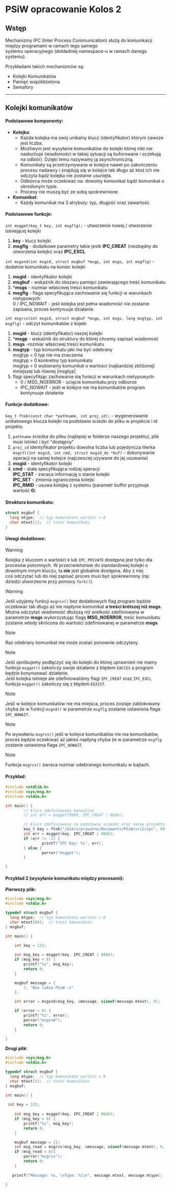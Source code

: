# PSiW opracowanie Kolos 2  

## Wstęp  
Mechanizmy IPC (Inter Process Communication) służą do komunikacji między programami w ramach tego samego  
systemu operacyjnego (dokładniej namespace-u w ramach danego systemu).  
  
Przykładami takich mechanizmów są:  
- Kolejki Komunikatów  
- Pamięć współdzielona  
- Semafory  
---

## Kolejki komunikatów  
#### Podstawowe komponenty:  
- **Kolejka**:  
  - Każda kolejka ma swój unikalny klucz (identyfikator) którym zawsze jest liczba.  
  - Możliwym jest wysyłanie komunikatów do kolejki której nikt nie nasłuchuje (wiadomości w takiej sytuacji są buforowane i oczekują na odbiór). Dzięki temu nazywamy ją asynchroniczną.
  - Komunikaty są przetrzymywane w kolejce nawet po zakończeniu procesu nadawcy i znajdują się w kolejce tak długo aż ktoś ich nie odczyta bądź kolejka nie zostanie usunięta.  
  - Odbiorca może oczekiwać na: dowolny komunikat bądź komunikat o określonym typie.
  - Procesy nie muszą być ze sobą spokrewnione.  
- **Komunikat**:
  - Każdy komunikat ma 3 atrybuty: typ, długość oraz zawartość.  
  
#### Podstawowe funkcje:  
`int msgget(key_t key, int msgflg);` - utworzenie nowej / otworzenie istniejącej kolejki  
1. **key** - klucz kolejki
2. **msgflg** - dodatkowe parametry takie jestk **IPC_CREAT** (niezbędny do utworzenia kolejki) oraz **IPC_EXCL**
  
`int msgsnd(int msgid, struct msgbuf *msgp, int msgs, int msgflg)` - dodatnie komunikatu na koniec kolejki   
  
1. **msgid** - identyfikator kolejki  
2. **msgbuf** - wskaźnik do obszaru pamięci zawierającego treść komunikatu  
3. ***msgs** - rozmiar właściwej treści komunikatu  
4. **msgflg** - flaga specyfikująca zachowanie się funkcji w warunkach nietypowych:  
   0  / IPC_NOWAIT - jeśli kolejka jest pełna wiadomość nie zostanie zapisana, proces kontynuuje działanie.  
  
`int msgrcv(int msgid, struct msgbuf *msgp, int msgs, long msgtyp, int msgflg)` - odczyt komunikatów z kojeki
1. **msgid** - klucz (identyfikator) naszej kolejki  
2. ***msgp** - wskaźnik do struktury do której chcemy zapisać wiadomość  
3. **msgs** -rozmiar właściwej treści komunikatu  
4. **msgtyp** - typ komunikatu jaki ma być odebrany  
   msgtyp = 0 typ nie ma znaczenia  
   msgtyp > 0 konkretny typ komunikatu  
   msgtyp < 0 wybieramy komunikat o wartości (najbardziej zbliżonej) mniejszej lub równej |msgtyp|   
5. flagi specyfikjąc zachowanie się funkcji w warunkach nietypowych:  
   - 0 / MSG_NOERROR - ucięcie komunikatu przy odbiorze  
   - IPC_NOWAIT - jeśli w kolejce nie ma komunikatów program kontynuuje działanie   
  


#### Funkcje dodatkowe:  
`key_t ftok(const char *pathname, int proj_id);` - wygenerowanie unikatowego klucza kolejki na podstawie sciezki do pliku w projekcie i id projektu
1. `pathname` ścieżka do pliku (najlepiej w folderze naszego projektu), plik musi istnieć i być "dostępny"
2. `proj_id` identyfikator projektu dowolna liczba lub pojedyncza literka 
`msgctl(int msgid, int cmd, struct msgid_ds *buf)` - dokonywanie operacji na samej kolejce (najczesciej uzywane do jej usuwania)  
1. **msgid** - identyfikator kolejki  
2. **cmd** - stała specyfikująca rodzaj operacji  
  **IPC_STAT** - zwraca informację o stanie kolejki  
  **IPC_SET** - zmienia ograniczenia kolejki  
  **IPC_RMID** - usuwa kolejkę z systemu (parametr buffor przyjmuje wartość **0**)  

#### Struktura komunikatu:  
```C
struct msgbuf {
  long mtype;  // typ komunikatu wartość > 0 
  char mtext[1];  // treść komunikatu
}
```
  
#### Uwagi dodatkowe:

> [!WARNING]
> Kolejka z kluczem o wartości `0` lub `IPC_PRIVATE` dostępna jest tylko dla procesów potomnych. W przeciwieństwie do standardowej kolejki o dowolnym innym kluczu, ta **nie** jest globalnie dostępna. Aby z niej coś odczytać lub do niej zapisać proces musi być spokrewniony (np. dziedzi utworzeone przy pomocy `fork()`).   

> [!WARNING]
> Jeśli użyjemy funkcji `msgrcv()` bez dodatkowych flag program będzie oczekiwać tak długo aż nie napłynie komunikat **o treści krótszej niż msgs**.  
> Można odczytać wiadomość dłuższą niż wielkość zdefiniowana w parametrze **msgs** wykorzystując flagę **MSG_NOERROR**, treść komunikatu zostanie wtedy skrócona do wartości zdefiniowanej w parametrze **msgs**.

> [!NOTE]
> Raz odebrany komunikat nie może zostać ponownie odczytany.

> [!NOTE]
> Jeśli spróbujemy podłączyć się do kolejki do której uprawnień nie mamy funkcja `msgget()` zakończy swoje działanie z blędem `EACCES` a program będzie konynuować działanie.  
> Jeśli kolejka istnieje ale zdefiniowaliśmy flagi `IPC_CREAT` oraz `IPC_EXCL` funkcja `msgget()` zakończy się z błędem `EEXIST`.

> [!NOTE]
> Jeśli w kolejce komunikatów nie ma miejsca, proces zostaje zablokowany chyba że w funkcji `msgnd()` w parametrze `msgflg` zostanie ustawiona flaga `IPC_NOWAIT`.
  
> [!NOTE]
> Po wywołaniu `msgrcv()` jeśli w kolejce komunikatów nie ma komunikatów, proces będzie oczekiwać aż jakieś napłyną chyba że w parametrze `msgflg` zostanie ustawiona flaga `IPC_NOWAIT`.
   
> [!NOTE]
> Funkcja `msgrcv()` zwraca rozmiar odebranego komunikatu w bajtach.
> 


#### Przykład:  
```C
#include <stdlib.h>
#include <sys/msg.h>
#include <stdio.h>

int main() {
        // klucz zdefiniowany manualnie
        // int err = msgget(9999, IPC_CREAT | 0666);

        // klucz zdefiniowany na podstawie sciezki oraz nazwy projektu z ftok
        key_t key = ftok("/Users/prywatne/Documents/PSiW/src2/ipc", 99);
        int err = msgget(key, IPC_CREAT | 0666);
        if (err != -1) {
                printf("IPC Key: %i", err);
        } else {
                perror("msgget");
        }

}
```




#### Przykład 2 (wysyłanie komunikatu między procesami):  
**Pierwszy plik:**
```C
#include <sys/msg.h>
#include <stdio.h>

typedef struct msgbuf {
  long mtype;  // typ komunikatu wartość > 0 
  char mtext[80];  // treść komunikatu
} msgbuf;

int main() {

    int key = 123;
    
    int msg_key = msgget(key, IPC_CREAT | 0666);
    if (msg_key < 0) {
        printf("%i", msg_key);
        return 0;
    }

    msgbuf message = {
        7, "Nie lubie PSiW :c"
    };

    int error = msgsnd(msg_key, &message, sizeof(message.mtext), 0);

    if (error < 0) {
        printf("%i", error);
        perror("msgsnd");
        return 0;
    }

}
```

**Drugi plik:**
```C
#include <sys/msg.h>
#include <stdio.h>

typedef struct msgbuf {
  long mtype;  // typ komunikatu wartość > 0 
  char mtext[5];  // treść komunikatu
} msgbuf;

int main() {
 
 int key = 123;
    
    int msg_key = msgget(key, IPC_CREAT | 0666);
    if (msg_key < 0) {
        printf("%i", msg_key);
        return 0;
    }

    msgbuf message = {};
    int msg_read = msgrcv(msg_key, &message, sizeof(message.mtext), 0, MSG_NOERROR);
    if (msg_read < 0){
        perror("msgrcv");
        return 0;
    }
   
   printf("Message: %s, \nType: %i\n", message.mtext, message.mtype);

}
```
